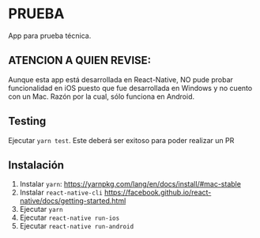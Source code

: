 #  PRUEBA

App para prueba técnica.

## ATENCION A QUIEN REVISE:

Aunque esta app está desarrollada en React-Native, NO pude probar funcionalidad en iOS puesto que fue desarrollada en Windows y no cuento con un Mac.
Razón por la cual, sólo funciona en Android.

## Testing

Ejecutar `yarn test`. Este deberá ser exitoso para poder realizar un PR

## Instalación

1) Instalar `yarn`: https://yarnpkg.com/lang/en/docs/install/#mac-stable
2) Instalar `react-native-cli` https://facebook.github.io/react-native/docs/getting-started.html
3) Ejecutar `yarn`
4) Ejecutar `react-native run-ios`
5) Ejecutar `react-native run-android`
